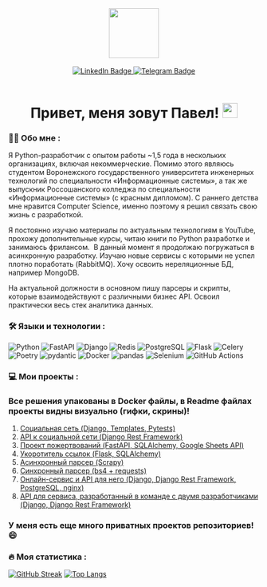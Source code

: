 <div id="header" align="center">
  <img src="https://media.giphy.com/media/KAq5w47R9rmTuvWOWa/giphy.gif" width="100"/>
  <div id="badges">
    <br>
  <a href="https://www.linkedin.com/in/pavelhomov/">
    <img src="https://img.shields.io/badge/My LinkedIn Profile-blue?style=for-the-badge&logo=linkedin&logoColor=white" alt="LinkedIn Badge"/>
  </a>
  <a href="https://t.me/pavelhomov">
    <img src="https://img.shields.io/badge/My Telegram Profile-blue?style=for-the-badge&logo=telegram&logoColor=white" alt="Telegram Badge"/>
  </a>
</div>
  <br>
  <img src="https://komarev.com/ghpvc/?username=PavelHomov&style=flat-square&color=blue" alt=""/>
  <h1>
  Привет, меня зовут Павел!
  <img src="https://media.giphy.com/media/hvRJCLFzcasrR4ia7z/giphy.gif" width="30px"/>
</h1>
</div>

### 👨‍💻 Обо мне :

Я Python-разработчик с опытом работы ~1,5 года в нескольких организациях, включая некоммерческие. Помимо этого являюсь студентом Воронежского государственного университета инженерных технологий по специальности «Информационные системы», а так же выпускник Россошанского колледжа по специальности «Информационные системы» (с красным дипломом). С раннего детства мне нравится Computer Science, именно поэтому я решил связать свою жизнь с разработкой. <br>

Я постоянно изучаю материалы по актуальным технологиям в YouTube, прохожу дополнительные курсы, читаю книги по Python разработке и занимаюсь фрилансом.  В данный момент я продолжаю погружаться в асинхронную разработку. Изучаю новые сервисы с которыми не успел плотно поработать (RabbitMQ). Хочу освоить нереляционные БД, например MongoDB.<br>

На актуальной должности в основном пишу парсеры и скрипты, которые взаимодействуют с различными бизнес API. Освоил практически весь стек аналитика данных.

### 🛠️ Языки и технологии :
![Python](https://img.shields.io/badge/Python-F7DF1E?style=for-the-badge&logo=Python&logoColor=black)
![FastAPI](https://img.shields.io/badge/FastAPI-316192?style=for-the-badge&logo=FastAPI&logoColor=white)
![Django](https://img.shields.io/badge/Django-6DA55F?style=for-the-badge&logo=Django&logoColor=white)
![Redis](https://img.shields.io/badge/redis-%2320232a.svg?style=for-the-badge&logo=redis&logoColor=%2361DAFB)
![PostgreSQL](https://img.shields.io/badge/PostgreSQL-%23593d88.svg?style=for-the-badge&logo=PostgreSQL&logoColor=white)
![Flask](https://img.shields.io/badge/flask-black?style=for-the-badge&logo=flask&logoColor=white)
![Celery](https://img.shields.io/badge/Celery-black?style=for-the-badge&logo=Celery&logoColor=white)
![Poetry](https://img.shields.io/badge/poetry-000000.svg?style=for-the-badge&logo=poetry&logoColor=white)
![pydantic](https://img.shields.io/badge/pydantic-%23E0234E.svg?style=for-the-badge&logo=pydantic&logoColor=white)
![Docker](https://img.shields.io/badge/Docker-316192?style=for-the-badge&logo=docker&logoColor=white)
![pandas](https://img.shields.io/badge/pandas-%238DD6F9.svg?style=for-the-badge&logo=pandas&logoColor=black)
![Selenium](https://img.shields.io/badge/Selenium-000000.svg?style=for-the-badge&logo=Selenium&logoColor=white)
![GitHub Actions](https://img.shields.io/badge/github%20actions-%232671E5.svg?style=for-the-badge&logo=githubactions&logoColor=white)

### 💻 Мои проекты :
### Все решения упакованы в Docker файлы, в Readme файлах проекты видны визуально (гифки, скрины)!

1. [Социальная сеть (Django, Templates, Pytests)](https://github.com/PavelHomov/Social-network-on-Django)
2. [API к социальной сети (Django Rest Framework)](https://github.com/PavelHomov/API-for-social-network-on-Django)
3. [Проект пожертвований (FastAPI, SQLAlchemy, Google Sheets API)](https://github.com/PavelHomov/donations-project)
4. [Укоротитель ссылок (Flask, SQLAlchemy)](https://github.com/PavelHomov/URL-Shortener)
5. [Асинхронный парсер (Scrapy)](https://github.com/PavelHomov/Scrapy-parser)
6. [Синхронный парсер (bs4 + requests)](https://github.com/PavelHomov/bs4-parser)
7. [Онлайн-сервис и API для него (Django, Django Rest Framework, PostgreSQL, nginx)](https://github.com/PavelHomov/food-project)
8. [API для сервиса, разработанный в команде с двумя разработчиками (Django, Django Rest Framework)](https://github.com/PavelHomov/feedback-project)
### У меня есть еще много приватных проектов репозиториев!😄

### 🔥 Моя статистика :
[![GitHub Streak](https://streak-stats.demolab.com?user=PavelHomov&theme=transparent&hide_border=true&mode=weekly&fire=FF2222&dates=2C68F6&currStreakLabel=2C68F6&currStreakNum=2C68F6)](https://git.io/streak-stats)
[![Top Langs](https://github-readme-stats.vercel.app/api/top-langs/?username=PavelHomov&layout=compact&theme=vision-friendly-dark)](https://github.com/anuraghazra/github-readme-stats)





